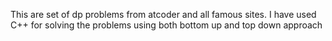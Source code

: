This are set of dp problems from atcoder and all famous sites.
I have used C++ for solving the problems using both bottom up and top down approach
